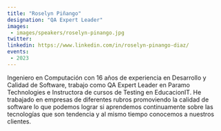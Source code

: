 ```yaml
---
title: "Roselyn Piñango"
designation: "QA Expert Leader"
images:
 - images/speakers/roselyn-pinango.jpg
twitter: 
linkedin: https://www.linkedin.com/in/roselyn-pinango-diaz/
events:
 - 2023
---
```


Ingeniero en Computación con 16 años de experiencia en Desarrollo y Calidad de Software, trabajo como QA Expert Leader en Paramo Technologies e Instructora de cursos de Testing en EducacionIT. He trabajado en empresas de diferentes rubros promoviendo la calidad de software lo que podemos lograr si aprendemos continuamente sobre las tecnologías que son tendencia y al mismo tiempo conocemos a nuestros clientes.